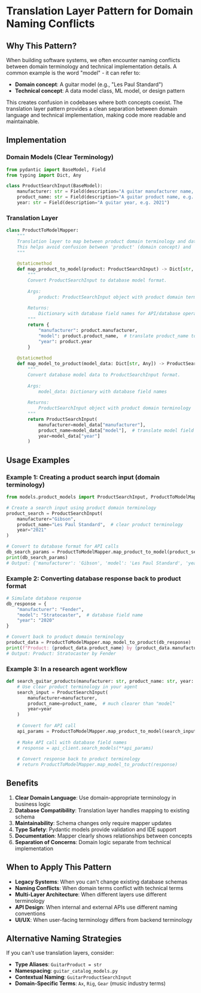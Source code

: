 # Translation Layer Pattern for Domain Naming Conflicts

## Why This Pattern?

When building software systems, we often encounter naming conflicts between domain terminology and technical implementation details. A common example is the word "model" - it can refer to:
- **Domain concept**: A guitar model (e.g., "Les Paul Standard")
- **Technical concept**: A data model class, ML model, or design pattern

This creates confusion in codebases where both concepts coexist. The translation layer pattern provides a clean separation between domain language and technical implementation, making code more readable and maintainable.

## Implementation

### Domain Models (Clear Terminology)

```python
from pydantic import BaseModel, Field
from typing import Dict, Any

class ProductSearchInput(BaseModel):
    manufacturer: str = Field(description="A guitar manufacturer name, e.g. Gibson")
    product_name: str = Field(description="A guitar product name, e.g. Les Paul Standard")
    year: str = Field(description="A guitar year, e.g. 2021")
```

### Translation Layer

```python
class ProductToModelMapper:
    """
    Translation layer to map between product domain terminology and database model fields.
    This helps avoid confusion between 'product' (domain concept) and 'model' (database field).
    """
    
    @staticmethod
    def map_product_to_model(product: ProductSearchInput) -> Dict[str, Any]:
        """
        Convert ProductSearchInput to database model format.
        
        Args:
            product: ProductSearchInput object with product domain terminology
            
        Returns:
            Dictionary with database field names for API/database operations
        """
        return {
            "manufacturer": product.manufacturer,
            "model": product.product_name,  # translate product_name to model field
            "year": product.year
        }
    
    @staticmethod
    def map_model_to_product(model_data: Dict[str, Any]) -> ProductSearchInput:
        """
        Convert database model data to ProductSearchInput format.
        
        Args:
            model_data: Dictionary with database field names
            
        Returns:
            ProductSearchInput object with product domain terminology
        """
        return ProductSearchInput(
            manufacturer=model_data["manufacturer"],
            product_name=model_data["model"],  # translate model field to product_name
            year=model_data["year"]
        )
```

## Usage Examples

### Example 1: Creating a product search input (domain terminology)

```python
from models.product_models import ProductSearchInput, ProductToModelMapper

# Create a search input using product domain terminology
product_search = ProductSearchInput(
    manufacturer="Gibson",
    product_name="Les Paul Standard",  # clear product terminology
    year="2021"
)

# Convert to database format for API calls
db_search_params = ProductToModelMapper.map_product_to_model(product_search)
print(db_search_params)
# Output: {'manufacturer': 'Gibson', 'model': 'Les Paul Standard', 'year': '2021'}
```

### Example 2: Converting database response back to product format

```python
# Simulate database response
db_response = {
    "manufacturer": "Fender",
    "model": "Stratocaster",  # database field name
    "year": "2020"
}

# Convert back to product domain terminology
product_data = ProductToModelMapper.map_model_to_product(db_response)
print(f"Product: {product_data.product_name} by {product_data.manufacturer}")
# Output: Product: Stratocaster by Fender
```

### Example 3: In a research agent workflow

```python
def search_guitar_products(manufacturer: str, product_name: str, year: str):
    # Use clear product terminology in your agent
    search_input = ProductSearchInput(
        manufacturer=manufacturer,
        product_name=product_name,  # much clearer than "model"
        year=year
    )
    
    # Convert for API call
    api_params = ProductToModelMapper.map_product_to_model(search_input)
    
    # Make API call with database field names
    # response = api_client.search_models(**api_params)
    
    # Convert response back to product terminology
    # return ProductToModelMapper.map_model_to_product(response)
```

## Benefits

1. **Clear Domain Language**: Use domain-appropriate terminology in business logic
2. **Database Compatibility**: Translation layer handles mapping to existing schema
3. **Maintainability**: Schema changes only require mapper updates
4. **Type Safety**: Pydantic models provide validation and IDE support
5. **Documentation**: Mapper clearly shows relationships between concepts
6. **Separation of Concerns**: Domain logic separate from technical implementation

## When to Apply This Pattern

- **Legacy Systems**: When you can't change existing database schemas
- **Naming Conflicts**: When domain terms conflict with technical terms
- **Multi-Layer Architecture**: When different layers use different terminology
- **API Design**: When internal and external APIs use different naming conventions
- **UI/UX**: When user-facing terminology differs from backend terminology

## Alternative Naming Strategies

If you can't use translation layers, consider:
- **Type Aliases**: `GuitarProduct = str`
- **Namespacing**: `guitar_catalog_models.py`
- **Contextual Naming**: `GuitarProductSearchInput`
- **Domain-Specific Terms**: `Ax`, `Rig`, `Gear` (music industry terms) 